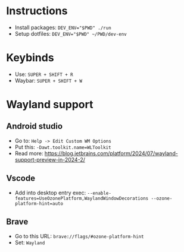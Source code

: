 # Instructions
- Install packages: `DEV_ENV="$PWD" ./run`
- Setup dotfiles: `DEV_ENV="$PWD" ~/PWD/dev-env`

# Keybinds
- Use: `SUPER + SHIFT + R`
- Waybar: `SUPER + SHIFT + W`

# Wayland support
## Android studio
- Go to: `Help -> Edit Custom WM Options`
- Put this: `-Dawt.toolkit.name=WLToolkit`
- Read more: https://blog.jetbrains.com/platform/2024/07/wayland-support-preview-in-2024-2/

## Vscode
- Add into desktop entry exec: `--enable-features=UseOzonePlatform,WaylandWindowDecorations --ozone-platform-hint=auto`

## Brave
- Go to this URL: `brave://flags/#ozone-platform-hint`
- Set: `Wayland`
